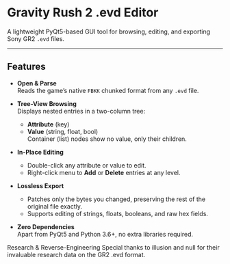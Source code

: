 # Gravity Rush 2 .evd Editor

A lightweight PyQt5-based GUI tool for browsing, editing, and exporting Sony GR2 `.evd` files.

---

## Features

- **Open & Parse**  
  Reads the game’s native `FBKK` chunked format from any `.evd` file.  

- **Tree-View Browsing**  
  Displays nested entries in a two-column tree:  
  - **Attribute** (key)  
  - **Value** (string, float, bool)  
  Container (list) nodes show no value, only their children.

- **In-Place Editing**  
  - Double-click any attribute or value to edit.  
  - Right-click menu to **Add** or **Delete** entries at any level.

- **Lossless Export**  
  - Patches only the bytes you changed, preserving the rest of the original file exactly.  
  - Supports editing of strings, floats, booleans, and raw hex fields.

- **Zero Dependencies**  
  Apart from PyQt5 and Python 3.6+, no extra libraries required.

Research & Reverse-Engineering
Special thanks to illusion and null for their invaluable research data on the GR2 .evd format.
